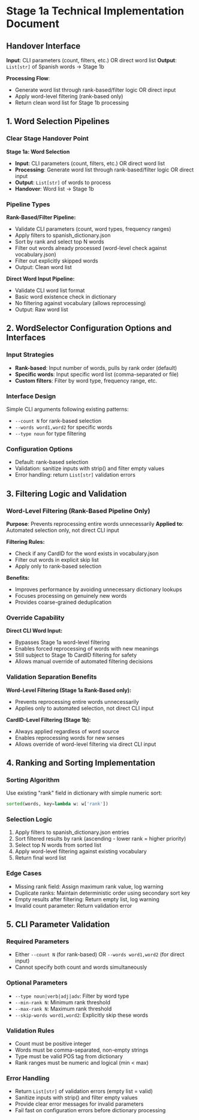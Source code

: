 # Stage 1a Technical Implementation Document

## Handover Interface

**Input**: CLI parameters (count, filters, etc.) OR direct word list
**Output**: `List[str]` of Spanish words → Stage 1b

**Processing Flow**:
- Generate word list through rank-based/filter logic OR direct input
- Apply word-level filtering (rank-based only)
- Return clean word list for Stage 1b processing

## 1. Word Selection Pipelines

### Clear Stage Handover Point

**Stage 1a: Word Selection**
- **Input**: CLI parameters (count, filters, etc.) OR direct word list
- **Processing**: Generate word list through rank-based/filter logic OR direct input
- **Output**: `List[str]` of words to process
- **Handover**: Word list → Stage 1b

### Pipeline Types

**Rank-Based/Filter Pipeline:**
- Validate CLI parameters (count, word types, frequency ranges)
- Apply filters to spanish_dictionary.json
- Sort by rank and select top N words
- Filter out words already processed (word-level check against vocabulary.json)
- Filter out explicitly skipped words
- Output: Clean word list

**Direct Word Input Pipeline:**
- Validate CLI word list format
- Basic word existence check in dictionary
- No filtering against vocabulary (allows reprocessing)
- Output: Raw word list

## 2. WordSelector Configuration Options and Interfaces

### Input Strategies
- **Rank-based**: Input number of words, pulls by rank order (default)
- **Specific words**: Input specific word list (comma-separated or file)  
- **Custom filters**: Filter by word type, frequency range, etc.

### Interface Design
Simple CLI arguments following existing patterns:
- `--count N` for rank-based selection
- `--words word1,word2` for specific words
- `--type noun` for type filtering

### Configuration Options
- Default: rank-based selection
- Validation: sanitize inputs with strip() and filter empty values
- Error handling: return `List[str]` validation errors

## 3. Filtering Logic and Validation

### Word-Level Filtering (Rank-Based Pipeline Only)
**Purpose**: Prevents reprocessing entire words unnecessarily
**Applied to**: Automated selection only, not direct CLI input

**Filtering Rules:**
- Check if any CardID for the word exists in vocabulary.json
- Filter out words in explicit skip list
- Apply only to rank-based selection

**Benefits:**
- Improves performance by avoiding unnecessary dictionary lookups
- Focuses processing on genuinely new words
- Provides coarse-grained deduplication

### Override Capability
**Direct CLI Word Input:**
- Bypasses Stage 1a word-level filtering
- Enables forced reprocessing of words with new meanings
- Still subject to Stage 1b CardID filtering for safety
- Allows manual override of automated filtering decisions

### Validation Separation Benefits
**Word-Level Filtering (Stage 1a Rank-Based only):**
- Prevents reprocessing entire words unnecessarily
- Applies only to automated selection, not direct CLI input

**CardID-Level Filtering (Stage 1b):**
- Always applied regardless of word source
- Enables reprocessing words for new senses
- Allows override of word-level filtering via direct CLI input

## 4. Ranking and Sorting Implementation

### Sorting Algorithm
Use existing "rank" field in dictionary with simple numeric sort:
```python
sorted(words, key=lambda w: w['rank'])
```

### Selection Logic
1. Apply filters to spanish_dictionary.json entries
2. Sort filtered results by rank (ascending - lower rank = higher priority)
3. Select top N words from sorted list
4. Apply word-level filtering against existing vocabulary
5. Return final word list

### Edge Cases
- Missing rank field: Assign maximum rank value, log warning
- Duplicate ranks: Maintain deterministic order using secondary sort key
- Empty results after filtering: Return empty list, log warning
- Invalid count parameter: Return validation error

## 5. CLI Parameter Validation

### Required Parameters
- Either `--count N` (for rank-based) OR `--words word1,word2` (for direct input)
- Cannot specify both count and words simultaneously

### Optional Parameters
- `--type noun|verb|adj|adv`: Filter by word type
- `--min-rank N`: Minimum rank threshold
- `--max-rank N`: Maximum rank threshold
- `--skip-words word1,word2`: Explicitly skip these words

### Validation Rules
- Count must be positive integer
- Words must be comma-separated, non-empty strings
- Type must be valid POS tag from dictionary
- Rank ranges must be numeric and logical (min < max)

### Error Handling
- Return `List[str]` of validation errors (empty list = valid)
- Sanitize inputs with strip() and filter empty values
- Provide clear error messages for invalid parameters
- Fail fast on configuration errors before dictionary processing